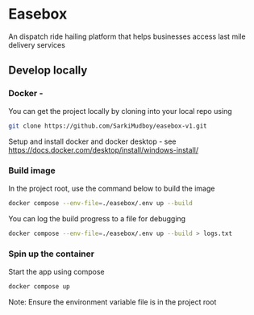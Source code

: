 # Easebox

An dispatch ride hailing platform that helps businesses access last mile delivery services

## Develop locally

### Docker -

You can get the project locally by cloning into your local repo using

```bash
git clone https://github.com/SarkiMudboy/easebox-v1.git
```

Setup and install docker and docker desktop - see https://docs.docker.com/desktop/install/windows-install/

### Build image

In the project root, use the command below to build the image

```bash
docker compose --env-file=./easebox/.env up --build
```

You can log the build progress to a file for debugging

```bash
docker compose --env-file=./easebox/.env up --build > logs.txt
```

### Spin up the container

Start the app using compose

```bash
docker compose up
```

Note: Ensure the environment variable file is in the project root
